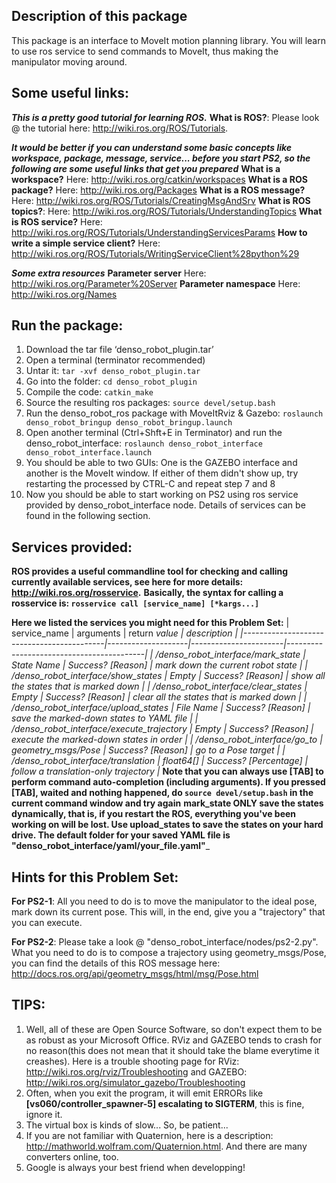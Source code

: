 Description of this package
---
This package is an interface to MoveIt motion planning library. You will learn to use ros service to send commands to MoveIt, thus making the manipulator moving around.


Some useful links:
---
**_This is a pretty good tutorial for learning ROS._**
**What is ROS?**: Please look @ the tutorial here: http://wiki.ros.org/ROS/Tutorials.

**_It would be better if you can understand some basic concepts like workspace, package, message, service... before you start PS2, so the following are some useful links that get you prepared_**
**What is a workspace?** Here: http://wiki.ros.org/catkin/workspaces
**What is a ROS package?** Here: http://wiki.ros.org/Packages
**What is a ROS message?** Here: http://wiki.ros.org/ROS/Tutorials/CreatingMsgAndSrv
**What is ROS topics?**: Here: http://wiki.ros.org/ROS/Tutorials/UnderstandingTopics
**What is ROS service?** Here: http://wiki.ros.org/ROS/Tutorials/UnderstandingServicesParams
**How to write a simple service client?** Here: http://wiki.ros.org/ROS/Tutorials/WritingServiceClient%28python%29

**_Some extra resources_**
**Parameter server** Here: http://wiki.ros.org/Parameter%20Server
**Parameter namespace** Here: http://wiki.ros.org/Names

Run the package:
---
1. Download the tar file ‘denso_robot_plugin.tar’
2. Open a terminal (terminator recommended)
3. Untar it: 
    ``tar -xvf denso_robot_plugin.tar``
4. Go into the folder: 
    ``cd denso_robot_plugin``
5. Compile the code: 
    ``catkin_make``
6. Source the resulting ros packages: 
    ``source devel/setup.bash``
7. Run the denso_robot_ros package with MoveItRviz & Gazebo: 
    ``roslaunch denso_robot_bringup denso_robot_bringup.launch``
8. Open another terminal (Ctrl+Shft+E in Terminator) and run the denso_robot_interface: 
    ``roslaunch denso_robot_interface denso_robot_interface.launch``
9. You should be able to two GUIs: One is the GAZEBO interface and another is the MoveIt window. If either of them didn't show up, try restarting the processed by CTRL-C and repeat step 7 and 8
10. Now you should be able to start working on PS2 using ros service provided by denso_robot_interface node. Details of services can be found in the following section.


Services provided:
---
**ROS provides a useful commandline tool for checking and calling currently available services, see here for more details: http://wiki.ros.org/rosservice.**
**Basically, the syntax for calling a rosservice is:
    ``rosservice call [service_name] [*kargs...]``**

**Here we listed the services you might need for this Problem Set:**
| service_name                              | arguments          | return _value         | description                              |
|-------------------------------------------|--------------------|-----------------------|------------------------------------------|
| /denso_robot_interface/mark_state         | State Name         | Success? [Reason]     | mark down the current robot state        |
| /denso_robot_interface/show_states        | Empty              | Success? [Reason]     | show all the states that is marked down  |
| /denso_robot_interface/clear_states       | Empty              | Success? [Reason]     | clear all the states that is marked down |
| /denso_robot_interface/upload_states      | File Name          | Success? [Reason]     | save the marked-down states to YAML file |
| /denso_robot_interface/execute_trajectory | Empty              | Success? [Reason]     | execute the marked-down states in order  |
| /denso_robot_interface/go_to              | geometry_msgs/Pose | Success? [Reason]     | go to a Pose target                      |
| /denso_robot_interface/translation        | float64[]          | Success? [Percentage] | follow a translation-only trajectory     |_
**Note that you can always use [TAB] to perform command auto-completion (including arguments). If you pressed [TAB], waited and nothing happened, do ``source devel/setup.bash`` in the current command window and try again**
**mark_state ONLY save the states dynamically, that is, if you restart the ROS, everything you've been working on will be lost. Use upload_states to save the states on your hard drive. The default folder for your saved YAML file is "denso_robot_interface/yaml/your_file.yaml"**_


Hints for this Problem Set:
---
**For PS2-1**: All you need to do is to move the manipulator to the ideal pose, mark down its current pose. This will, in the end, give you a "trajectory" that you can execute.

**For PS2-2**: Please take a look @ "denso_robot_interface/nodes/ps2-2.py". What you need to do is to compose a trajectory using geometry_msgs/Pose, you can find the details of this ROS message here: http://docs.ros.org/api/geometry_msgs/html/msg/Pose.html

TIPS:
---
1. Well, all of these are Open Source Software, so don't expect them to be as robust as your Microsoft Office. RViz and GAZEBO tends to crash for no reason(this does not mean that it should take the blame everytime it creashes). Here is a trouble shooting page for RViz: http://wiki.ros.org/rviz/Troubleshooting and GAZEBO: http://wiki.ros.org/simulator_gazebo/Troubleshooting
2. Often, when you exit the program, it will emit ERRORs like **[vs060/controller_spawner-5] escalating to SIGTERM**, this is fine, ignore it.
3. The virtual box is kinds of slow... So, be patient...
4. If you are not familiar with Quaternion, here is a description: http://mathworld.wolfram.com/Quaternion.html. And there are many converters online, too.
5. Google is always your best friend when developping!
